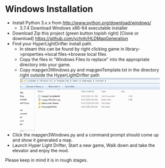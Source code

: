 # Windows Installation
* Install Python 3.x.x from http://www.python.org/download/windows/
  * 3.7.4 Download Windows x86-64 executable installer
* Download Zip this project (green button topish right) [Clone or download] https://github.com/ychnh/HLDMapGeneration
* Find your HyperLightDrifter install path.
  * In steam this can be found by right clicking game in library->properties->local files->browse local files
  * Copy the files in "Windows Files to replace" into the appropriate directory into your game.
  * Copy mapgen3Windows.py and mapgenTemplate.txt in the directory right outside the HyperLightDrifter path
  ![](install_picture.PNG)
* Click the mapgen3Windows.py and a command prompt should come up and show it generated a map.
* Launch Hyper Light Drifter, Start a new game, Walk down and take the elevator and enjoy the mod.

Please keep in mind it is in rough stages.

